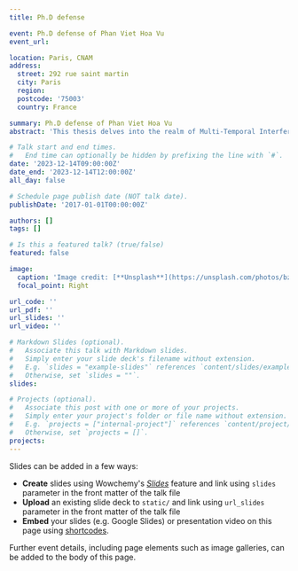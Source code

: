 ```yaml
---
title: Ph.D defense

event: Ph.D defense of Phan Viet Hoa Vu
event_url:

location: Paris, CNAM
address:
  street: 292 rue saint martin
  city: Paris
  region: 
  postcode: '75003'
  country: France

summary: Ph.D defense of Phan Viet Hoa Vu
abstract: 'This thesis delves into the realm of Multi-Temporal Interferometric Synthetic Aperture Radar (MT-InSAR) techniques, particularly Phase Linking algorithm, for precise displacement measurements while mitigating signal decorrelation. Following the unprecedented volume of free-access SAR data, the demand for an algorithm with low computational load has raised, enabling the analysis of a longer time series over larger coverage. Moreover, recent missions offer high resolution data source and necessitate algorithms that can ensure the estimation accuracy while retaining the spatial resolution. Hence, in response to these challenges, our objectives are twofolds: i) to formulate and develop a mathematical framework where Phase Linking is reformulated into a covariance fitting optimization problem; ii) to introduce a robust estimation framework based on Phase Linking. The performances of the proposed algorithms are analysed through simulations and a real data case study encompassing the Mexico City.'

# Talk start and end times.
#   End time can optionally be hidden by prefixing the line with `#`.
date: '2023-12-14T09:00:00Z'
date_end: '2023-12-14T12:00:00Z'
all_day: false

# Schedule page publish date (NOT talk date).
publishDate: '2017-01-01T00:00:00Z'

authors: []
tags: []

# Is this a featured talk? (true/false)
featured: false

image:
  caption: 'Image credit: [**Unsplash**](https://unsplash.com/photos/bzdhc5b3Bxs)'
  focal_point: Right

url_code: ''
url_pdf: ''
url_slides: ''
url_video: ''

# Markdown Slides (optional).
#   Associate this talk with Markdown slides.
#   Simply enter your slide deck's filename without extension.
#   E.g. `slides = "example-slides"` references `content/slides/example-slides.md`.
#   Otherwise, set `slides = ""`.
slides:

# Projects (optional).
#   Associate this post with one or more of your projects.
#   Simply enter your project's folder or file name without extension.
#   E.g. `projects = ["internal-project"]` references `content/project/deep-learning/index.md`.
#   Otherwise, set `projects = []`.
projects:
---
```


Slides can be added in a few ways:

- **Create** slides using Wowchemy's [_Slides_](https://wowchemy.com/docs/managing-content/#create-slides) feature and link using `slides` parameter in the front matter of the talk file
- **Upload** an existing slide deck to `static/` and link using `url_slides` parameter in the front matter of the talk file
- **Embed** your slides (e.g. Google Slides) or presentation video on this page using [shortcodes](https://wowchemy.com/docs/writing-markdown-latex/).

Further event details, including page elements such as image galleries, can be added to the body of this page.
